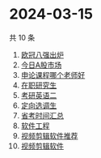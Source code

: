 # 2024-03-15

共 10 条

<!-- BEGIN -->
<!-- 最后更新时间 Fri Mar 15 2024 02:14:40 GMT+0800 (China Standard Time) -->

1. [欧冠八强出炉](https://www.zhihu.com/search?q=欧冠八强出炉)
1. [今日A股市场](https://www.zhihu.com/search?q=今日A股市场)
1. [申论课程哪个老师好](https://www.zhihu.com/search?q=申论课程哪个老师好)
1. [在职研究生](https://www.zhihu.com/search?q=在职研究生)
1. [考研英语二](https://www.zhihu.com/search?q=考研英语二)
1. [定向选调生](https://www.zhihu.com/search?q=定向选调生)
1. [省考时间汇总](https://www.zhihu.com/search?q=省考时间汇总)
1. [软件工程](https://www.zhihu.com/search?q=软件工程)
1. [视频剪辑软件推荐](https://www.zhihu.com/search?q=视频剪辑软件推荐)
1. [视频剪辑软件](https://www.zhihu.com/search?q=视频剪辑软件)

<!-- END -->
